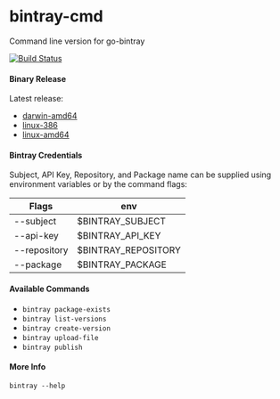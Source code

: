 # bintray-cmd
Command line version for go-bintray

[![Build Status](https://travis-ci.org/darkcrux/bintray-cmd.png)](https://travis-ci.org/darkcrux/bintray-cmd)

#### Binary Release

Latest release:
- [darwin-amd64](https://bintray.com/artifact/download/darkcrux/generic/bintray-latest-darwin-amd64.tar.gz)
- [linux-386](https://bintray.com/artifact/download/darkcrux/generic/bintray-latest-linux-386.tar.gz)
- [linux-amd64](https://bintray.com/artifact/download/darkcrux/generic/bintray-latest-linux-amd64.tar.gz)

#### Bintray Credentials

Subject, API Key, Repository, and Package name can be supplied using environment variables or by the command flags:

| Flags       | env                 |
|-------------|---------------------|
|--subject    | $BINTRAY_SUBJECT    |
|--api-key    | $BINTRAY_API_KEY    |
|--repository | $BINTRAY_REPOSITORY |
|--package    | $BINTRAY_PACKAGE    |

#### Available Commands

- `bintray package-exists`
- `bintray list-versions`
- `bintray create-version`
- `bintray upload-file`
- `bintray publish`

#### More Info

`bintray --help`